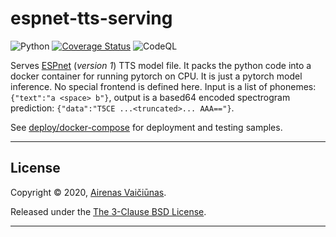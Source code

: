 # espnet-tts-serving

![Python](https://github.com/airenas/espnet-tts-serving/workflows/Python/badge.svg) [![Coverage Status](https://coveralls.io/repos/github/airenas/espnet-tts-serving/badge.svg?branch=main)](https://coveralls.io/github/airenas/espnet-tts-serving?branch=main) ![CodeQL](https://github.com/airenas/espnet-tts-serving/workflows/CodeQL/badge.svg)

Serves [ESPnet](https://github.com/espnet/espnet) (*version 1*) TTS model file. It packs the python code into a docker container for running pytorch on CPU. It is just a pytorch model inference. No special frontend is defined here. Input is a list of phonemes: `{"text":"a <space> b"}`, output is a based64 encoded spectrogram prediction: `{"data":"T5CE ...<truncated>... AAA=="}`.

See [deploy/docker-compose](deploy/docker-compose) for deployment and testing samples.

---

## License

Copyright © 2020, [Airenas Vaičiūnas](https://github.com/airenas).

Released under the [The 3-Clause BSD License](LICENSE).

---


